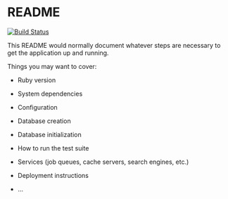 # README

[![Build Status](https://travis-ci.org/[tjohn]/[bracket].png)](https://travis-ci.org/[tjohn]/[bracket])

This README would normally document whatever steps are necessary to get the
application up and running.

Things you may want to cover:

* Ruby version

* System dependencies

* Configuration

* Database creation

* Database initialization

* How to run the test suite

* Services (job queues, cache servers, search engines, etc.)

* Deployment instructions

* ...
